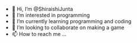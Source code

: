 - 👋 Hi, I’m @ShiraishiJunta
- 👀 I’m interested in programming
- 🌱 I’m currently learning programming and coding
- 💞️ I’m looking to collaborate on making a game 
- 📫 How to reach me ...

<!---
ShiraishiJunta/ShiraishiJunta is a ✨ special ✨ repository because its `README.md` (this file) appears on your GitHub profile.
You can click the Preview link to take a look at your changes.
--->
